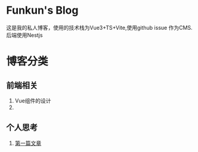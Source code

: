 # Funkun's Blog

这是我的私人博客，使用的技术栈为Vue3+TS+Vite,使用github issue 作为CMS. 后端使用Nestjs

# 博客分类

## 前端相关
1. Vue组件的设计
2. 
## 个人思考

1. [第一篇文章](https://github.com/vivipure/blog/issues/1)